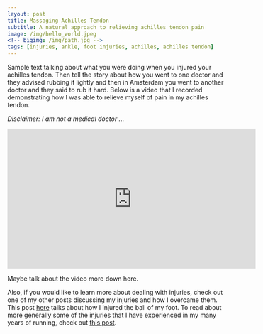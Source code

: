 ```yaml
---
layout: post
title: Massaging Achilles Tendon
subtitle: A natural approach to relieving achilles tendon pain
image: /img/hello_world.jpeg
<!-- bigimg: /img/path.jpg -->
tags: [injuries, ankle, foot injuries, achilles, achilles tendon]
---
```


Sample text talking about what you were doing when you injured your achilles tendon. Then tell the story
about how you went to one doctor and they advised rubbing it lightly and then in Amsterdam you went
to another doctor and they said to rub it hard. Below is a video that I recorded demonstrating how
I was able to relieve myself of pain in my achilles tendon.

_*Disclaimer: I am not a medical doctor ...*_

<iframe width="560" height="315" src="https://www.youtube.com/embed/O3qewIQyP2A" frameborder="0" allowfullscreen></iframe>

Maybe talk about the video more down here.

Also, if you would like to learn more about dealing with injuries, check out one of my other posts
discussing my injuries and how I overcame them. This post [here](2017-01-07-ball-of-foot) talks about
how I injured the ball of my foot. To read about more generally some of the injuries that I have experienced
in my many years of running, check out [this post](2017-01-07-injuries).
